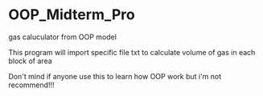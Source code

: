 # OOP_Midterm_Pro
gas caluculator from OOP model

This program will import specific file txt 
to calculate volume of gas in each block of area

Don't mind if anyone use this to learn how OOP work
but i'm not recommend!!!

